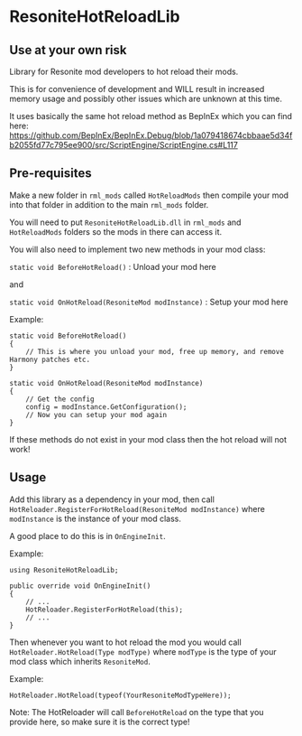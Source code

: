 # ResoniteHotReloadLib

## Use at your own risk

Library for Resonite mod developers to hot reload their mods.

This is for convenience of development and WILL result in increased memory usage and possibly other issues which are unknown at this time.

It uses basically the same hot reload method as BepInEx which you can find here: https://github.com/BepInEx/BepInEx.Debug/blob/1a079418674cbbaae5d34fb2055fd77c795ee900/src/ScriptEngine/ScriptEngine.cs#L117

## Pre-requisites

Make a new folder in `rml_mods` called `HotReloadMods` then compile your mod into that folder in addition to the main `rml_mods` folder.

You will need to put `ResoniteHotReloadLib.dll` in `rml_mods` and `HotReloadMods` folders so the mods in there can access it.

You will also need to implement two new methods in your mod class:

`static void BeforeHotReload()` : Unload your mod here

and 

`static void OnHotReload(ResoniteMod modInstance)` : Setup your mod here

Example:

```
static void BeforeHotReload()
{
    // This is where you unload your mod, free up memory, and remove Harmony patches etc.
}

static void OnHotReload(ResoniteMod modInstance)
{
    // Get the config
    config = modInstance.GetConfiguration();
    // Now you can setup your mod again
}
```

If these methods do not exist in your mod class then the hot reload will not work!

## Usage

Add this library as a dependency in your mod, then call `HotReloader.RegisterForHotReload(ResoniteMod modInstance)` where `modInstance` is the instance of your mod class.

A good place to do this is in `OnEngineInit`.

Example:

```
using ResoniteHotReloadLib;

public override void OnEngineInit()
{
    // ...
    HotReloader.RegisterForHotReload(this);
    // ...
}
```

Then whenever you want to hot reload the mod you would call `HotReloader.HotReload(Type modType)` where `modType` is the type of your mod class which inherits `ResoniteMod`.

Example:

```
HotReloader.HotReload(typeof(YourResoniteModTypeHere));
```

Note: The HotReloader will call `BeforeHotReload` on the type that you provide here, so make sure it is the correct type!
